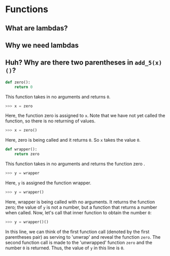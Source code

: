 # Functions

## What are lambdas?

## Why we need lambdas

## Huh? Why are there two parentheses in `add_5(x)()`?

```python
def zero():
    return 0
```

This function takes in no arguments and returns `0`.

```python
>>> x = zero
```

Here, the function zero is assigned to `x`. Note that we have not yet called the function, so there is no returning of values.

```python
>>> x = zero()
```

Here, zero is being called and it returns `0`. So `x` takes the value `0`.

```python
def wrapper():
    return zero
```

This function takes in no arguments and returns the function zero
.

```python
>>> y = wrapper
```

Here, `y` is assigned the function wrapper.

```python
>>> y = wrapper()
```

Here, wrapper is being called with no arguments. It returns the function zero; the value of `y` is not a number, but a function that returns a number when called. Now, let's call that inner function to obtain the number `0`:

```python
>>> y = wrapper()()
```

In this line, we can think of the first function call (denoted by the first parentheses pair) as serving to 'unwrap' and reveal the function `zero`. The second function call is made to the 'unwrapped' function `zero` and the number `0` is returned. Thus, the value of `y` in this line is `0`.